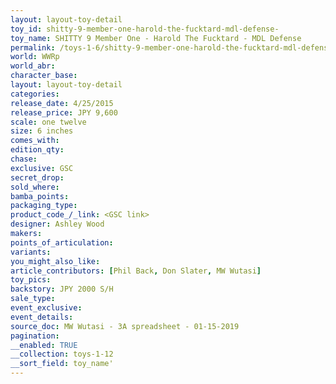 ```yaml
---
layout: layout-toy-detail 
toy_id: shitty-9-member-one-harold-the-fucktard-mdl-defense-
toy_name: SHITTY 9 Member One - Harold The Fucktard - MDL Defense 
permalink: /toys-1-6/shitty-9-member-one-harold-the-fucktard-mdl-defense-.html
world: WWRp
world_abr: 
character_base: 
layout: layout-toy-detail
categories: 
release_date: 4/25/2015
release_price: JPY 9,600 
scale: one twelve
size: 6 inches
comes_with: 
edition_qty: 
chase: 
exclusive: GSC
secret_drop: 
sold_where: 
bamba_points: 
packaging_type: 
product_code_/_link: <GSC link>
designer: Ashley Wood
makers: 
points_of_articulation: 
variants: 
you_might_also_like: 
article_contributors: [Phil Back, Don Slater, MW Wutasi]
toy_pics: 
backstory: JPY 2000 S/H
sale_type: 
event_exclusive: 
event_details: 
source_doc: MW Wutasi - 3A spreadsheet - 01-15-2019
pagination: 
__enabled: TRUE
__collection: toys-1-12
__sort_field: toy_name'
---
```

